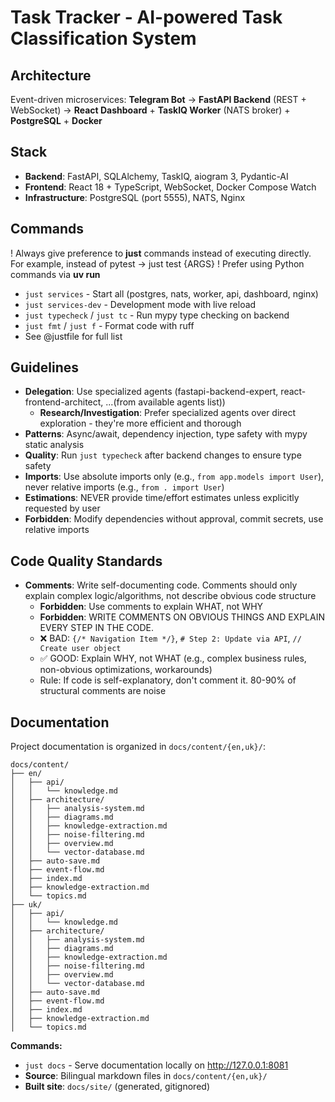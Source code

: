 # Task Tracker - AI-powered Task Classification System

## Architecture
Event-driven microservices: **Telegram Bot** → **FastAPI Backend** (REST + WebSocket) → **React Dashboard** + **TaskIQ Worker** (NATS broker) + **PostgreSQL** + **Docker**

## Stack
- **Backend**: FastAPI, SQLAlchemy, TaskIQ, aiogram 3, Pydantic-AI
- **Frontend**: React 18 + TypeScript, WebSocket, Docker Compose Watch
- **Infrastructure**: PostgreSQL (port 5555), NATS, Nginx

## Commands

! Always give preference to **just** commands instead of executing directly. For example, instead of pytest -> just test {ARGS}
! Prefer using Python commands via **uv run**

- `just services` - Start all (postgres, nats, worker, api, dashboard, nginx)
- `just services-dev` - Development mode with live reload
- `just typecheck` / `just tc` - Run mypy type checking on backend
- `just fmt` / `just f` - Format code with ruff
- See @justfile for full list

## Guidelines
- **Delegation**: Use specialized agents (fastapi-backend-expert, react-frontend-architect, ...(from available agents list))
  - **Research/Investigation**: Prefer specialized agents over direct exploration - they're more efficient and thorough
- **Patterns**: Async/await, dependency injection, type safety with mypy static analysis
- **Quality**: Run `just typecheck` after backend changes to ensure type safety
- **Imports**: Use absolute imports only (e.g., `from app.models import User`), never relative imports (e.g., `from . import User`)
- **Estimations**: NEVER provide time/effort estimates unless explicitly requested by user
- **Forbidden**: Modify dependencies without approval, commit secrets, use relative imports

## Code Quality Standards
- **Comments**: Write self-documenting code. Comments should only explain complex logic/algorithms, not describe obvious code structure
    - **Forbidden**: Use comments to explain WHAT, not WHY
    - **Forbidden**: WRITE COMMENTS ON OBVIOUS THINGS AND EXPLAIN EVERY STEP IN THE CODE.
    - ❌ BAD: `{/* Navigation Item */}`, `# Step 2: Update via API`, `// Create user object`
    - ✅ GOOD: Explain WHY, not WHAT (e.g., complex business rules, non-obvious optimizations, workarounds)
    - Rule: If code is self-explanatory, don't comment it. 80-90% of structural comments are noise

## Documentation

Project documentation is organized in `docs/content/{en,uk}/`:

```
docs/content/
├── en/
│   ├── api/
│   │   └── knowledge.md
│   ├── architecture/
│   │   ├── analysis-system.md
│   │   ├── diagrams.md
│   │   ├── knowledge-extraction.md
│   │   ├── noise-filtering.md
│   │   ├── overview.md
│   │   └── vector-database.md
│   ├── auto-save.md
│   ├── event-flow.md
│   ├── index.md
│   ├── knowledge-extraction.md
│   └── topics.md
├── uk/
│   ├── api/
│   │   └── knowledge.md
│   ├── architecture/
│   │   ├── analysis-system.md
│   │   ├── diagrams.md
│   │   ├── knowledge-extraction.md
│   │   ├── noise-filtering.md
│   │   ├── overview.md
│   │   └── vector-database.md
│   ├── auto-save.md
│   ├── event-flow.md
│   ├── index.md
│   ├── knowledge-extraction.md
│   └── topics.md
```

**Commands:**
- `just docs` - Serve documentation locally on http://127.0.0.1:8081
- **Source**: Bilingual markdown files in `docs/content/{en,uk}/`
- **Built site**: `docs/site/` (generated, gitignored)